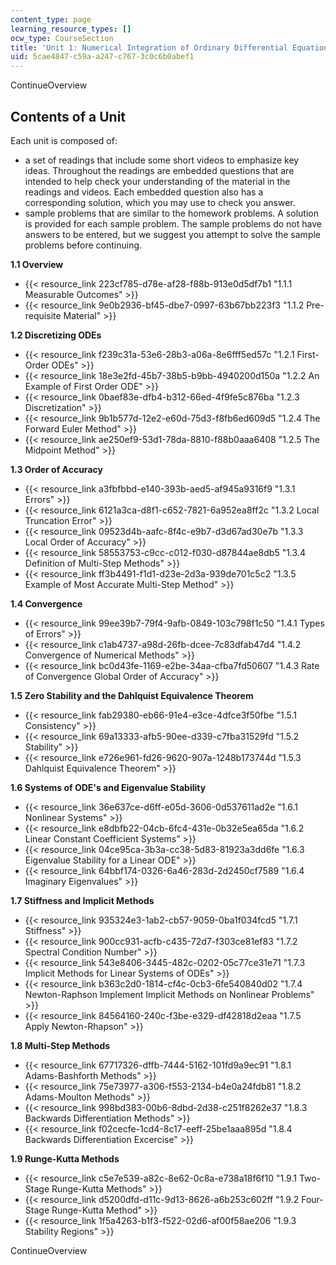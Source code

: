 ```yaml
---
content_type: page
learning_resource_types: []
ocw_type: CourseSection
title: 'Unit 1: Numerical Integration of Ordinary Differential Equations'
uid: 5cae4847-c59a-a247-c767-3c0c6b0abef1
---
```


ContinueOverview

Contents of a Unit
------------------

Each unit is composed of:

*   a set of readings that include some short videos to emphasize key ideas. Throughout the readings are embedded questions that are intended to help check your understanding of the material in the readings and videos. Each embedded question also has a corresponding solution, which you may use to check you answer.
*   sample problems that are similar to the homework problems. A solution is provided for each sample problem. The sample problems do not have answers to be entered, but we suggest you attempt to solve the sample problems before continuing.

**1.1 Overview**

*   {{< resource_link 223cf785-d78e-af28-f88b-913e0d5df7b1 "1.1.1 Measurable Outcomes" >}}
*   {{< resource_link 9e0b2936-bf45-dbe7-0997-63b67bb223f3 "1.1.2 Pre-requisite Material" >}}

**1.2 Discretizing ODEs**

*   {{< resource_link f239c31a-53e6-28b3-a06a-8e6fff5ed57c "1.2.1 First-Order ODEs" >}}
*   {{< resource_link 18e3e2fd-45b7-38b5-b9bb-4940200d150a "1.2.2 An Example of First Order ODE" >}}
*   {{< resource_link 0baef83e-dfb4-b312-66ed-4f9fe5c876ba "1.2.3 Discretization" >}}
*   {{< resource_link 9b1b577d-12e2-e60d-75d3-f8fb6ed609d5 "1.2.4 The Forward Euler Method" >}}
*   {{< resource_link ae250ef9-53d1-78da-8810-f88b0aaa6408 "1.2.5 The Midpoint Method" >}}

**1.3 Order of Accuracy**

*   {{< resource_link a3fbfbbd-e140-393b-aed5-af945a9316f9 "1.3.1 Errors" >}}
*   {{< resource_link 6121a3ca-d8f1-c652-7821-6a952ea8ff2c "1.3.2 Local Truncation Error" >}}
*   {{< resource_link 09523d4b-aafc-8f4c-e9b7-d3d67ad30e7b "1.3.3 Local Order of Accuracy" >}}
*   {{< resource_link 58553753-c9cc-c012-f030-d87844ae8db5 "1.3.4 Definition of Multi-Step Methods" >}}
*   {{< resource_link ff3b4491-f1d1-d23e-2d3a-939de701c5c2 "1.3.5 Example of Most Accurate Multi-Step Method" >}}

**1.4 Convergence**

*   {{< resource_link 99ee39b7-79f4-9afb-0849-103c798f1c50 "1.4.1 Types of Errors" >}}
*   {{< resource_link c1ab4737-a98d-26fb-dcee-7c83dfab47d4 "1.4.2 Convergence of Numerical Methods" >}}
*   {{< resource_link bc0d43fe-1169-e2be-34aa-cfba7fd50607 "1.4.3 Rate of Convergence Global Order of Accuracy" >}}

**1.5 Zero Stability and the Dahlquist Equivalence Theorem**

*   {{< resource_link fab29380-eb66-91e4-e3ce-4dfce3f50fbe "1.5.1 Consistency" >}}
*   {{< resource_link 69a13333-afb5-90ee-d339-c7fba31529fd "1.5.2 Stability" >}}
*   {{< resource_link e726e961-fd26-9620-907a-1248b173744d "1.5.3 Dahlquist Equivalence Theorem" >}}

**1.6 Systems of ODE's and Eigenvalue Stability**

*   {{< resource_link 36e637ce-d6ff-e05d-3606-0d537611ad2e "1.6.1 Nonlinear Systems" >}}
*   {{< resource_link e8dbfb22-04cb-6fc4-431e-0b32e5ea65da "1.6.2 Linear Constant Coefficient Systems" >}}
*   {{< resource_link 04ce95ca-3b3a-cc38-5d83-81923a3dd6fe "1.6.3 Eigenvalue Stability for a Linear ODE" >}}
*   {{< resource_link 64bbf174-0326-6a46-283d-2d2450cf7589 "1.6.4 Imaginary Eigenvalues" >}}

**1.7 Stiffness and Implicit Methods**

*   {{< resource_link 935324e3-1ab2-cb57-9059-0ba1f034fcd5 "1.7.1 Stiffness" >}}
*   {{< resource_link 900cc931-acfb-c435-72d7-f303ce81ef83 "1.7.2 Spectral Condition Number" >}}
*   {{< resource_link 543e8406-3445-482c-0202-05c77ce31e71 "1.7.3 Implicit Methods for Linear Systems of ODEs" >}}
*   {{< resource_link b363c2d0-1814-cf4c-0cb3-6fe540840d02 "1.7.4 Newton-Raphson Implement Implicit Methods on Nonlinear Problems" >}}
*   {{< resource_link 84564160-240c-f3be-e329-df42818d2eaa "1.7.5 Apply Newton-Rhapson" >}}

**1.8 Multi-Step Methods**

*   {{< resource_link 67717326-dffb-7444-5162-101fd9a9ec91 "1.8.1 Adams-Bashforth Methods" >}}
*   {{< resource_link 75e73977-a306-f553-2134-b4e0a24fdb81 "1.8.2 Adams-Moulton Methods" >}}
*   {{< resource_link 998bd383-00b6-8dbd-2d38-c251f8262e37 "1.8.3 Backwards Differentiation Methods" >}}
*   {{< resource_link f02cecfe-1cd4-8c17-eeff-25be1aaa895d "1.8.4 Backwards Differentiation Excercise" >}}

**1.9 Runge-Kutta Methods**

*   {{< resource_link c5e7e539-a82c-8e62-0c8a-e738a18f6f10 "1.9.1 Two-Stage Runge-Kutta Methods" >}}
*   {{< resource_link d5200dfd-d11c-9d13-8626-a6b253c602ff "1.9.2 Four-Stage Runge-Kutta Method" >}}
*   {{< resource_link 1f5a4263-b1f3-f522-02d6-af00f58ae206 "1.9.3 Stability Regions" >}}

ContinueOverview